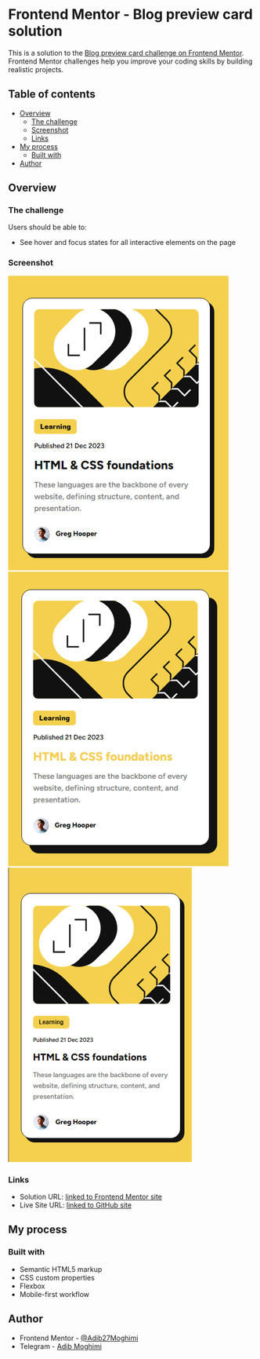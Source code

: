 # Frontend Mentor - Blog preview card solution

This is a solution to the [Blog preview card challenge on Frontend Mentor](https://www.frontendmentor.io/challenges/blog-preview-card-ckPaj01IcS). Frontend Mentor challenges help you improve your coding skills by building realistic projects.

## Table of contents

- [Overview](#overview)
  - [The challenge](#the-challenge)
  - [Screenshot](#screenshot)
  - [Links](#links)
- [My process](#my-process)
  - [Built with](#built-with)
- [Author](#author)

## Overview

### The challenge

Users should be able to:

- See hover and focus states for all interactive elements on the page

### Screenshot

![](./Screenshot-1.png)
![](./Screenshot-2.png)
![](./Screenshot-3.png)

### Links

- Solution URL: [linked to Frontend Mentor site](https://www.frontendmentor.io/solutions/responsive-blog-preview-card-with-html-css-qYPL7unMeL)
- Live Site URL: [linked to GitHub site](https://adib27moghimi.github.io/FEM-01-blog-preview-card/)

## My process

### Built with

- Semantic HTML5 markup
- CSS custom properties
- Flexbox
- Mobile-first workflow

## Author

- Frontend Mentor - [@Adib27Moghimi](https://www.frontendmentor.io/profile/Adib27Moghimi)
- Telegram - [Adib Moghimi](https://t.me/Adib70m)
